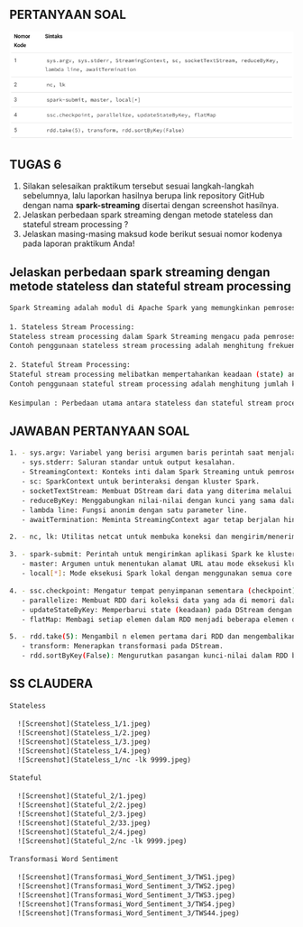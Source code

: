 <a name="readme-top"></a>

## PERTANYAAN SOAL
![Screenshot](Soal.jpeg)

## TUGAS 6

1. Silakan selesaikan praktikum tersebut sesuai langkah-langkah sebelumnya, lalu laporkan hasilnya berupa link repository GitHub dengan nama **spark-streaming** disertai dengan screenshot hasilnya.
2. Jelaskan perbedaan spark streaming dengan metode stateless dan stateful stream processing ?
3. Jelaskan masing-masing maksud kode berikut sesuai nomor kodenya pada laporan praktikum Anda!

<!-- TABLE OF CONTENTS -->
<!-- <details>
  <summary>Daftar Isi</summary>
  <ol>
    <li>
      <a href="# Pertanyaan">Pertanyaan</a>
      <ul>
        <li><a href="# Jelaskan perbedaan spark streaming dengan metode stateless dan stateful stream processing">Jelaskan perbedaan spark streaming dengan metode stateless dan stateful stream processing</a></li>
      </ul>
    </li>
    <li>
      <a href="#screenshot-hasil">Screenshoot Hasil</a>
    </li>
  </ol>
</details> -->


## Jelaskan perbedaan spark streaming dengan metode stateless dan stateful stream processing
```sh
Spark Streaming adalah modul di Apache Spark yang memungkinkan pemrosesan data secara real-time dengan menggabungkan konsep pemrograman batch dan streaming. 

1. Stateless Stream Processing:
Stateless stream processing dalam Spark Streaming mengacu pada pemrosesan di mana setiap batch data yang masuk diperlakukan secara independen, tanpa mempertahankan informasi state (keadaan) antar batch. Dalam pendekatan ini, setiap batch data dianggap sebagai entitas terpisah yang dianalisis secara mandiri.
Contoh penggunaan stateless stream processing adalah menghitung frekuensi kemunculan kata-kata dalam setiap batch data streaming.

2. Stateful Stream Processing:
Stateful stream processing melibatkan mempertahankan keadaan (state) antar batch data dalam pemrosesan streaming. Dalam pendekatan ini, Spark Streaming dapat menyimpan dan mengakses status atau informasi dari batch sebelumnya saat menganalisis batch data saat ini. 
Contoh penggunaan stateful stream processing adalah menghitung jumlah kata yang unik dalam setiap batch data streaming. 

Kesimpulan : Perbedaan utama antara stateless dan stateful stream processing adalah kemampuan stateful processing untuk mempertahankan dan mengakses keadaan dari batch sebelumnya. Stateless processing, di sisi lain, hanya menganalisis setiap batch data secara independen tanpa mempertahankan keadaan.
```
## JAWABAN PERTANYAAN SOAL
  ```sh
  1. - sys.argv: Variabel yang berisi argumen baris perintah saat menjalankan skrip Python.
     - sys.stderr: Saluran standar untuk output kesalahan.
     - StreamingContext: Konteks inti dalam Spark Streaming untuk pemrosesan streaming.
     - sc: SparkContext untuk berinteraksi dengan kluster Spark.
     - socketTextStream: Membuat DStream dari data yang diterima melalui socket.
     - reduceByKey: Menggabungkan nilai-nilai dengan kunci yang sama dalam RDD menggunakan fungsi pengurangan.
     - lambda line: Fungsi anonim dengan satu parameter line.
     - awaitTermination: Meminta StreamingContext agar tetap berjalan hingga pemrosesan streaming selesai.
  ```
  ```sh
  2. - nc, lk: Utilitas netcat untuk membuka koneksi dan mengirim/menerima data melalui jaringan.
  ```
  ```sh
  3. - spark-submit: Perintah untuk mengirimkan aplikasi Spark ke kluster Spark untuk dieksekusi.
     - master: Argumen untuk menentukan alamat URL atau mode eksekusi kluster Spark.
     - local[*]: Mode eksekusi Spark lokal dengan menggunakan semua core yang tersedia pada mesin.
  ```
  ```sh
  4. - ssc.checkpoint: Mengatur tempat penyimpanan sementara (checkpoint) untuk operasi pemrosesan streaming stateful.
     - parallelize: Membuat RDD dari koleksi data yang ada di memori dalam bentuk array.
     - updateStateByKey: Memperbarui state (keadaan) pada DStream dengan menggabungkan nilai-nilai yang memiliki kunci yang sama.
     - flatMap: Membagi setiap elemen dalam RDD menjadi beberapa elemen dalam bentuk yang berbeda.
  ```
  ```sh
  5. - rdd.take(5): Mengambil n elemen pertama dari RDD dan mengembalikannya dalam bentuk list.
     - transform: Menerapkan transformasi pada DStream.
     - rdd.sortByKey(False): Mengurutkan pasangan kunci-nilai dalam RDD berdasarkan kunci secara menurun (descending order).
  ```

## SS CLAUDERA
    Stateless
    
      ![Screenshot](Stateless_1/1.jpeg)
      ![Screenshot](Stateless_1/2.jpeg)
      ![Screenshot](Stateless_1/3.jpeg)
      ![Screenshot](Stateless_1/4.jpeg)
      ![Screenshot](Stateless_1/nc -lk 9999.jpeg)
      
    Stateful
    
      ![Screenshot](Stateful_2/1.jpeg)
      ![Screenshot](Stateful_2/2.jpeg)
      ![Screenshot](Stateful_2/3.jpeg)
      ![Screenshot](Stateful_2/33.jpeg)
      ![Screenshot](Stateful_2/4.jpeg)
      ![Screenshot](Stateful_2/nc -lk 9999.jpeg)
      
    Transformasi Word Sentiment
    
      ![Screenshot](Transformasi_Word_Sentiment_3/TWS1.jpeg)
      ![Screenshot](Transformasi_Word_Sentiment_3/TWS2.jpeg)
      ![Screenshot](Transformasi_Word_Sentiment_3/TWS3.jpeg)
      ![Screenshot](Transformasi_Word_Sentiment_3/TWS4.jpeg)
      ![Screenshot](Transformasi_Word_Sentiment_3/TWS44.jpeg)
